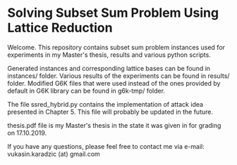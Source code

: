 # Solving Subset Sum Problem Using Lattice Reduction

Welcome. This repository contains subset sum problem instances used for experiments
in my Master's thesis, results and various python scripts.

Generated instances and corresponding lattice bases can be found in instances/ folder.
Various results of the experiments can be found in results/ folder.
Modified G6K files that were used instead of the ones provided by default in G6K library can be found in g6k-tmp/ folder.

The file ssred\_hybrid.py contains the implementation of attack idea presented in Chapter 5. This file will probably be updated in the future.

thesis.pdf file is my Master's thesis in the state it was given in for grading on 17.10.2019.

If you have any questions, please feel free to contact me via e-mail: vukasin.karadzic (at) gmail.com
